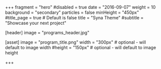 +++
fragment = "hero"
#disabled = true
date = "2016-09-07"
weight = 10
background = "secondary"
particles = false
minHeight = "450px"
#title_page = true # Default is false
title = "Syna Theme"
#subtitle = "Showcase your next project"

[header]
  image = "programs_header.jpg"  

[asset]
  image = "program_title.png"
  width = "300px" # optional - will default to image width
  #height = "150px" # optional - will default to image height

+++